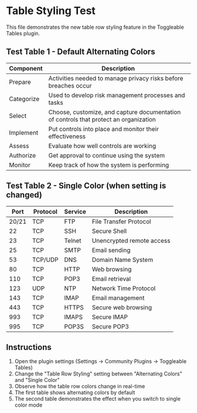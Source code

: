 # Table Styling Test

This file demonstrates the new table row styling feature in the Toggleable Tables plugin.

## Test Table 1 - Default Alternating Colors

| Component | Description |
|-----------|-------------|
| Prepare | Activities needed to manage privacy risks before breaches occur |
| Categorize | Used to develop risk management processes and tasks |
| Select | Choose, customize, and capture documentation of controls that protect an organization |
| Implement | Put controls into place and monitor their effectiveness |
| Assess | Evaluate how well controls are working |
| Authorize | Get approval to continue using the system |
| Monitor | Keep track of how the system is performing |

## Test Table 2 - Single Color (when setting is changed)

| Port | Protocol | Service | Description |
|------|----------|---------|-------------|
| 20/21 | TCP | FTP | File Transfer Protocol |
| 22 | TCP | SSH | Secure Shell |
| 23 | TCP | Telnet | Unencrypted remote access |
| 25 | TCP | SMTP | Email sending |
| 53 | TCP/UDP | DNS | Domain Name System |
| 80 | TCP | HTTP | Web browsing |
| 110 | TCP | POP3 | Email retrieval |
| 123 | UDP | NTP | Network Time Protocol |
| 143 | TCP | IMAP | Email management |
| 443 | TCP | HTTPS | Secure web browsing |
| 993 | TCP | IMAPS | Secure IMAP |
| 995 | TCP | POP3S | Secure POP3 |

## Instructions

1. Open the plugin settings (Settings → Community Plugins → Toggleable Tables)
2. Change the "Table Row Styling" setting between "Alternating Colors" and "Single Color"
3. Observe how the table row colors change in real-time
4. The first table shows alternating colors by default
5. The second table demonstrates the effect when you switch to single color mode 